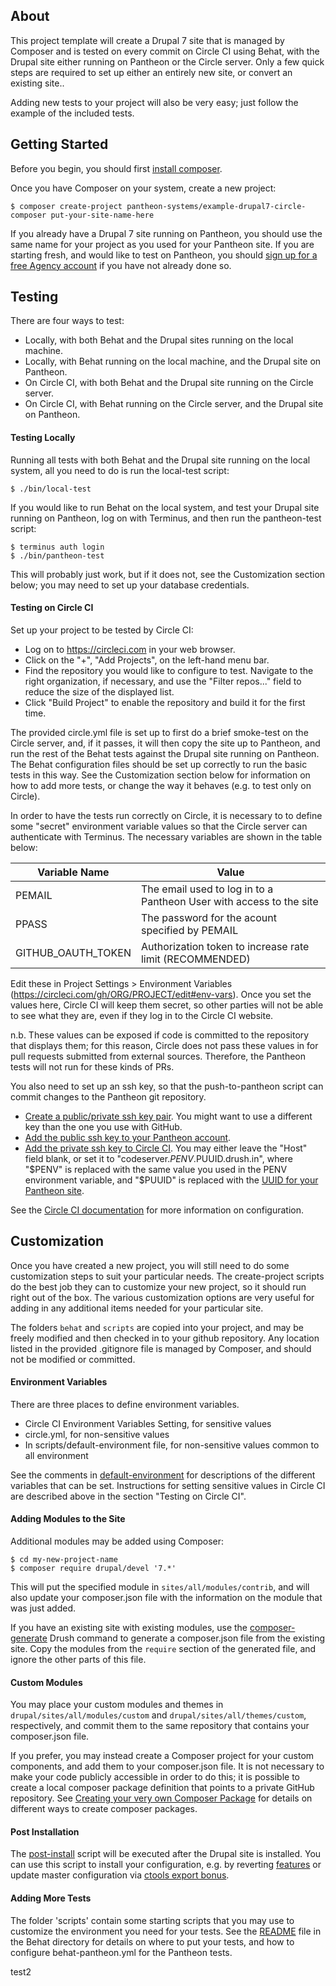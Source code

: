## About

This project template will create a Drupal 7 site that is managed by Composer and is tested on every commit on Circle CI using Behat, with the Drupal site either running on Pantheon or the Circle server.  Only a few quick steps are required to set up either an entirely new site, or convert an existing site..

Adding new tests to your project will also be very easy; just follow the example of the included tests.

## Getting Started

Before you begin, you should first [install composer](https://getcomposer.org/doc/00-intro.md#installation-linux-unix-osx).

Once you have Composer on your system, create a new project:
```
$ composer create-project pantheon-systems/example-drupal7-circle-composer put-your-site-name-here
```
If you already have a Drupal 7 site running on Pantheon, you should use the same name for your project as you used for your Pantheon site. If you are starting fresh, and would like to test on Pantheon, you should [sign up for a free Agency account](https://pantheon.io/agencies/pantheon-for-agencies) if you have not already done so.

## Testing

There are four ways to test:

- Locally, with both Behat and the Drupal sites running on the local machine.
- Locally, with Behat running on the local machine, and the Drupal site on Pantheon.
- On Circle CI, with both Behat and the Drupal site running on the Circle server.
- On Circle CI, with Behat running on the Circle server, and the Drupal site on Pantheon.

#### Testing Locally

Running all tests with both Behat and the Drupal site running on the local system, all you need to do is run the local-test script:
```
$ ./bin/local-test
```
If you would like to run Behat on the local system, and test your Drupal site running on Pantheon, log on with Terminus, and then run the pantheon-test script:
```
$ terminus auth login
$ ./bin/pantheon-test
```
This will probably just work, but if it does not, see the Customization section below; you may need to set up your database credentials.

#### Testing on Circle CI
 
Set up your project to be tested by Circle CI:
 
* Log on to https://circleci.com in your web browser.
* Click on the "+", "Add Projects", on the left-hand menu bar.
* Find the repository you would like to configure to test.  Navigate to the right organization, if necessary, and use the "Filter repos..." field to reduce the size of the displayed list.
* Click "Build Project" to enable the repository and build it for the first time.

The provided circle.yml file is set up to first do a brief smoke-test on the Circle server, and, if it passes, it will then copy the site up to Pantheon, and run the rest of the Behat tests against the Drupal site running on Pantheon.  The Behat configuration files should be set up correctly to run the basic tests in this way.  See the Customization section below for information on how to add more tests, or change the way it behaves (e.g. to test only on Circle).

In order to have the tests run correctly on Circle, it is necessary to to define some "secret" environment variable values so that the Circle server can authenticate with Terminus.  The necessary variables are shown in the table below:
 
Variable Name      | Value
------------------ | --------------------------------------------
PEMAIL             | The email used to log in to a Pantheon User with access to the site
PPASS              | The password for the acount specified by PEMAIL
GITHUB_OAUTH_TOKEN | Authorization token to increase rate limit (RECOMMENDED)

Edit these in Project Settings > Environment Variables (https://circleci.com/gh/ORG/PROJECT/edit#env-vars). Once you set the values here, Circle CI will keep them secret, so other parties will not be able to see what they are, even if they log in to the Circle CI website.

n.b. These values can be exposed if code is committed to the repository that displays them; for this reason, Circle does not pass these values in for pull requests submitted from external sources. Therefore, the Pantheon tests will not run for these kinds of PRs.

You also need to set up an ssh key, so that the push-to-pantheon script can commit changes to the Pantheon git repository.
 
* [Create a public/private ssh key pair](https://help.github.com/articles/generating-ssh-keys/). You might want to use a different key than the one you use with GitHub.
* [Add the public ssh key to your Pantheon account](https://pantheon.io/docs/articles/users/loading-ssh-keys/).
* [Add the private ssh key to Circle CI](https://circleci.com/docs/permissions-and-access-during-deployment). You may either leave the "Host" field blank, or set it to "codeserver.$PENV.$PUUID.drush.in", where "$PENV" is replaced with the same value you used in the PENV environment variable, and "$PUUID" is replaced with the [UUID for your Pantheon site](https://pantheon.io/docs/articles/sites/).

See the [Circle CI documentation](https://circleci.com/docs/getting-started) for more information on configuration.

## Customization

Once you have created a new project, you will still need to do some customization steps to suit your  particular needs.  The create-project scripts do the best job they can to customize your new project, so it should run right out of the box.  The various customization options are very useful for adding in any additional items needed for your particular site.

The folders `behat` and `scripts` are copied into your project, and may be freely modified and then checked in to your github repository.  Any location listed in the provided .gitignore file is managed by Composer, and should not be modified or committed.

#### Environment Variables

There are three places to define environment variables.

- Circle CI Environment Variables Setting, for sensitive values
- circle.yml, for non-sensitive values
- In scripts/default-environment file, for non-sensitive values common to all environment

See the comments in [default-environment](scripts/default-environment) for descriptions of the different variables that can be set. Instructions for setting sensitive values in Circle CI are described above in the section "Testing on Circle CI".

#### Adding Modules to the Site

Additional modules may be added using Composer:
```
$ cd my-new-project-name
$ composer require drupal/devel '7.*'
```
This will put the specified module in `sites/all/modules/contrib`, and will also update your composer.json file with the information on the module that was just added.

If you have an existing site with existing modules, use the [composer-generate](https://www.drupal.org/project/composer_generate) Drush command to generate a composer.json file from the existing site. Copy the modules from the `require` section of the generated file, and ignore the other parts of this file.

#### Custom Modules

You may place your custom modules and themes in `drupal/sites/all/modules/custom` and `drupal/sites/all/themes/custom`, respectively, and commit them to the same repository that contains your composer.json file.

If you prefer, you may instead create a Composer project for your custom components, and add them to your composer.json file.  It is not necessary to make your code publicly accessible in order to do this; it is possible to create a local composer package definition that points to a private GitHub repository. See [Creating your very own Composer Package](https://knpuniversity.com/screencast/question-answer-day/create-composer-package) for details on different ways to create composer packages.

#### Post Installation

The [post-install](scripts/post-install) script will be executed after the Drupal site is installed. You can use this script to install your configuration, e.g. by reverting [features](https://www.drupal.org/project/features) or update master configuration via [ctools export bonus](https://www.drupal.org/project/drush_ctex_bonus).

#### Adding More Tests

The folder 'scripts' contain some starting scripts that you may use to customize the environment you need for your tests. See the [README](behat/README.md) file in the Behat directory for details on where to put your tests, and how to configure behat-pantheon.yml for the Pantheon tests.

test2


